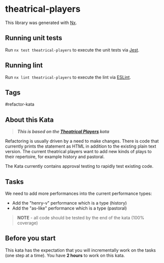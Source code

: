# theatrical-players

This library was generated with [Nx](https://nx.dev).

## Running unit tests

Run `nx test theatrical-players` to execute the unit tests via [Jest](https://jestjs.io).

## Running lint

Run `nx lint theatrical-players` to execute the lint via [ESLint](https://eslint.org/).

## Tags

#refactor-kata

## About this Kata

> **_This is based on the [Theatrical Players](https://github.com/emilybache/Theatrical-Players-Refactoring-Kata) kata_**

Refactoring is usually driven by a need to make changes. 
There is code that currently prints the statement as HTML in addition to the existing plain text version. 
The current theatrical players want to add new kinds of plays to their repertoire, for example history and pastoral.

The Kata currently contains approval testing to rapidly test existing code.

## Tasks

We need to add more performances into the current performance types:

* Add the "henry-v" performance which is a type (history)
* Add the "as-like" performance which is a type (pastoral)

> **NOTE** - all code should be tested by the end of the kata (100% coverage)

## Before you start

This kata has the expectation that you will incrementally work on the tasks (one step at a time).
You have **2 hours** to work on this kata.

